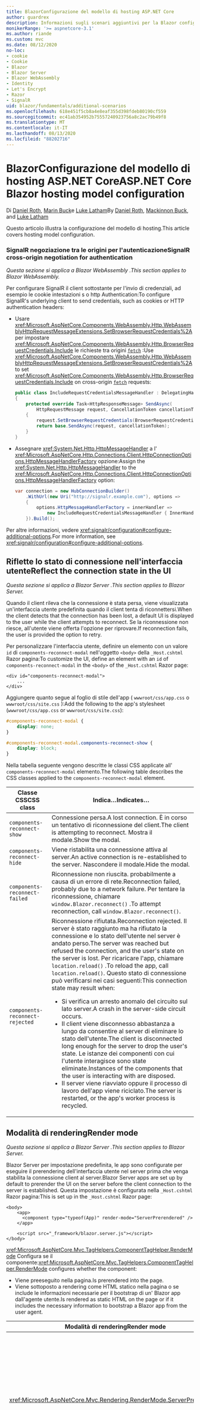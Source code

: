 ```yaml
---
title: BlazorConfigurazione del modello di hosting ASP.NET Core
author: guardrex
description: Informazioni sugli scenari aggiuntivi per la Blazor configurazione del modello di hosting di ASP.NET Core.
monikerRange: '>= aspnetcore-3.1'
ms.author: riande
ms.custom: mvc
ms.date: 08/12/2020
no-loc:
- cookie
- Cookie
- Blazor
- Blazor Server
- Blazor WebAssembly
- Identity
- Let's Encrypt
- Razor
- SignalR
uid: blazor/fundamentals/additional-scenarios
ms.openlocfilehash: 618e451f5cb8a4e8eaf355d398fdeb80190cf559
ms.sourcegitcommit: ec41ab354952b75557240923756a8c2ac79b49f8
ms.translationtype: MT
ms.contentlocale: it-IT
ms.lasthandoff: 08/13/2020
ms.locfileid: "88202716"
---
```

# <a name="aspnet-core-no-locblazor-hosting-model-configuration"></a><span data-ttu-id="91850-103">BlazorConfigurazione del modello di hosting ASP.NET Core</span><span class="sxs-lookup"><span data-stu-id="91850-103">ASP.NET Core Blazor hosting model configuration</span></span>

<span data-ttu-id="91850-104">Di [Daniel Roth](https://github.com/danroth27), [Marin Buck](https://github.com/MackinnonBuck)e [Luke Latham](https://github.com/guardrex)</span><span class="sxs-lookup"><span data-stu-id="91850-104">By [Daniel Roth](https://github.com/danroth27), [Mackinnon Buck](https://github.com/MackinnonBuck), and [Luke Latham](https://github.com/guardrex)</span></span>

<span data-ttu-id="91850-105">Questo articolo illustra la configurazione del modello di hosting.</span><span class="sxs-lookup"><span data-stu-id="91850-105">This article covers hosting model configuration.</span></span>

### <a name="no-locsignalr-cross-origin-negotiation-for-authentication"></a><span data-ttu-id="91850-106">SignalR negoziazione tra le origini per l'autenticazione</span><span class="sxs-lookup"><span data-stu-id="91850-106">SignalR cross-origin negotiation for authentication</span></span>

<span data-ttu-id="91850-107">*Questa sezione si applica a Blazor WebAssembly .*</span><span class="sxs-lookup"><span data-stu-id="91850-107">*This section applies to Blazor WebAssembly.*</span></span>

<span data-ttu-id="91850-108">Per configurare SignalR il client sottostante per l'invio di credenziali, ad esempio le cookie intestazioni s o http Authentication:</span><span class="sxs-lookup"><span data-stu-id="91850-108">To configure SignalR's underlying client to send credentials, such as cookies or HTTP authentication headers:</span></span>

* <span data-ttu-id="91850-109">Usare <xref:Microsoft.AspNetCore.Components.WebAssembly.Http.WebAssemblyHttpRequestMessageExtensions.SetBrowserRequestCredentials%2A> per impostare <xref:Microsoft.AspNetCore.Components.WebAssembly.Http.BrowserRequestCredentials.Include> le richieste tra origini [`fetch`](https://developer.mozilla.org/docs/Web/API/Fetch_API/Using_Fetch) :</span><span class="sxs-lookup"><span data-stu-id="91850-109">Use <xref:Microsoft.AspNetCore.Components.WebAssembly.Http.WebAssemblyHttpRequestMessageExtensions.SetBrowserRequestCredentials%2A> to set <xref:Microsoft.AspNetCore.Components.WebAssembly.Http.BrowserRequestCredentials.Include> on cross-origin [`fetch`](https://developer.mozilla.org/docs/Web/API/Fetch_API/Using_Fetch) requests:</span></span>

  ```csharp
  public class IncludeRequestCredentialsMessageHandler : DelegatingHandler
  {
      protected override Task<HttpResponseMessage> SendAsync(
          HttpRequestMessage request, CancellationToken cancellationToken)
      {
          request.SetBrowserRequestCredentials(BrowserRequestCredentials.Include);
          return base.SendAsync(request, cancellationToken);
      }
  }
  ```

* <span data-ttu-id="91850-110">Assegnare <xref:System.Net.Http.HttpMessageHandler> a l' <xref:Microsoft.AspNetCore.Http.Connections.Client.HttpConnectionOptions.HttpMessageHandlerFactory> opzione:</span><span class="sxs-lookup"><span data-stu-id="91850-110">Assign the <xref:System.Net.Http.HttpMessageHandler> to the <xref:Microsoft.AspNetCore.Http.Connections.Client.HttpConnectionOptions.HttpMessageHandlerFactory> option:</span></span>

  ```csharp
  var connection = new HubConnectionBuilder()
      .WithUrl(new Uri("http://signalr.example.com"), options =>
      {
          options.HttpMessageHandlerFactory = innerHandler => 
              new IncludeRequestCredentialsMessageHandler { InnerHandler = innerHandler };
      }).Build();
  ```

<span data-ttu-id="91850-111">Per altre informazioni, vedere <xref:signalr/configuration#configure-additional-options>.</span><span class="sxs-lookup"><span data-stu-id="91850-111">For more information, see <xref:signalr/configuration#configure-additional-options>.</span></span>

## <a name="reflect-the-connection-state-in-the-ui"></a><span data-ttu-id="91850-112">Riflette lo stato di connessione nell'interfaccia utente</span><span class="sxs-lookup"><span data-stu-id="91850-112">Reflect the connection state in the UI</span></span>

<span data-ttu-id="91850-113">*Questa sezione si applica a Blazor Server .*</span><span class="sxs-lookup"><span data-stu-id="91850-113">*This section applies to Blazor Server.*</span></span>

<span data-ttu-id="91850-114">Quando il client rileva che la connessione è stata persa, viene visualizzata un'interfaccia utente predefinita quando il client tenta di riconnettersi.</span><span class="sxs-lookup"><span data-stu-id="91850-114">When the client detects that the connection has been lost, a default UI is displayed to the user while the client attempts to reconnect.</span></span> <span data-ttu-id="91850-115">Se la riconnessione non riesce, all'utente viene offerta l'opzione per riprovare.</span><span class="sxs-lookup"><span data-stu-id="91850-115">If reconnection fails, the user is provided the option to retry.</span></span>

<span data-ttu-id="91850-116">Per personalizzare l'interfaccia utente, definire un elemento con un valore `id` di `components-reconnect-modal` nell'oggetto `<body>` della `_Host.cshtml` Razor pagina:</span><span class="sxs-lookup"><span data-stu-id="91850-116">To customize the UI, define an element with an `id` of `components-reconnect-modal` in the `<body>` of the `_Host.cshtml` Razor page:</span></span>

```cshtml
<div id="components-reconnect-modal">
    ...
</div>
```

<span data-ttu-id="91850-117">Aggiungere quanto segue al foglio di stile dell'app ( `wwwroot/css/app.css` o `wwwroot/css/site.css` ):</span><span class="sxs-lookup"><span data-stu-id="91850-117">Add the following to the app's stylesheet (`wwwroot/css/app.css` or `wwwroot/css/site.css`):</span></span>

```css
#components-reconnect-modal {
    display: none;
}

#components-reconnect-modal.components-reconnect-show {
    display: block;
}
```

<span data-ttu-id="91850-118">Nella tabella seguente vengono descritte le classi CSS applicate all' `components-reconnect-modal` elemento.</span><span class="sxs-lookup"><span data-stu-id="91850-118">The following table describes the CSS classes applied to the `components-reconnect-modal` element.</span></span>

| <span data-ttu-id="91850-119">Classe CSS</span><span class="sxs-lookup"><span data-stu-id="91850-119">CSS class</span></span>                       | <span data-ttu-id="91850-120">Indica&hellip;</span><span class="sxs-lookup"><span data-stu-id="91850-120">Indicates&hellip;</span></span> |
| ------------------------------- | ----------------- |
| `components-reconnect-show`     | <span data-ttu-id="91850-121">Connessione persa.</span><span class="sxs-lookup"><span data-stu-id="91850-121">A lost connection.</span></span> <span data-ttu-id="91850-122">È in corso un tentativo di riconnessione del client.</span><span class="sxs-lookup"><span data-stu-id="91850-122">The client is attempting to reconnect.</span></span> <span data-ttu-id="91850-123">Mostra il modale.</span><span class="sxs-lookup"><span data-stu-id="91850-123">Show the modal.</span></span> |
| `components-reconnect-hide`     | <span data-ttu-id="91850-124">Viene ristabilita una connessione attiva al server.</span><span class="sxs-lookup"><span data-stu-id="91850-124">An active connection is re-established to the server.</span></span> <span data-ttu-id="91850-125">Nascondere il modale.</span><span class="sxs-lookup"><span data-stu-id="91850-125">Hide the modal.</span></span> |
| `components-reconnect-failed`   | <span data-ttu-id="91850-126">Riconnessione non riuscita. probabilmente a causa di un errore di rete.</span><span class="sxs-lookup"><span data-stu-id="91850-126">Reconnection failed, probably due to a network failure.</span></span> <span data-ttu-id="91850-127">Per tentare la riconnessione, chiamare `window.Blazor.reconnect()` .</span><span class="sxs-lookup"><span data-stu-id="91850-127">To attempt reconnection, call `window.Blazor.reconnect()`.</span></span> |
| `components-reconnect-rejected` | <span data-ttu-id="91850-128">Riconnessione rifiutata.</span><span class="sxs-lookup"><span data-stu-id="91850-128">Reconnection rejected.</span></span> <span data-ttu-id="91850-129">Il server è stato raggiunto ma ha rifiutato la connessione e lo stato dell'utente nel server è andato perso.</span><span class="sxs-lookup"><span data-stu-id="91850-129">The server was reached but refused the connection, and the user's state on the server is lost.</span></span> <span data-ttu-id="91850-130">Per ricaricare l'app, chiamare `location.reload()` .</span><span class="sxs-lookup"><span data-stu-id="91850-130">To reload the app, call `location.reload()`.</span></span> <span data-ttu-id="91850-131">Questo stato di connessione può verificarsi nei casi seguenti:</span><span class="sxs-lookup"><span data-stu-id="91850-131">This connection state may result when:</span></span><ul><li><span data-ttu-id="91850-132">Si verifica un arresto anomalo del circuito sul lato server.</span><span class="sxs-lookup"><span data-stu-id="91850-132">A crash in the server-side circuit occurs.</span></span></li><li><span data-ttu-id="91850-133">Il client viene disconnesso abbastanza a lungo da consentire al server di eliminare lo stato dell'utente.</span><span class="sxs-lookup"><span data-stu-id="91850-133">The client is disconnected long enough for the server to drop the user's state.</span></span> <span data-ttu-id="91850-134">Le istanze dei componenti con cui l'utente interagisce sono state eliminate.</span><span class="sxs-lookup"><span data-stu-id="91850-134">Instances of the components that the user is interacting with are disposed.</span></span></li><li><span data-ttu-id="91850-135">Il server viene riavviato oppure il processo di lavoro dell'app viene riciclato.</span><span class="sxs-lookup"><span data-stu-id="91850-135">The server is restarted, or the app's worker process is recycled.</span></span></li></ul> |

## <a name="render-mode"></a><span data-ttu-id="91850-136">Modalità di rendering</span><span class="sxs-lookup"><span data-stu-id="91850-136">Render mode</span></span>

<span data-ttu-id="91850-137">*Questa sezione si applica a Blazor Server .*</span><span class="sxs-lookup"><span data-stu-id="91850-137">*This section applies to Blazor Server.*</span></span>

<span data-ttu-id="91850-138">Blazor Server per impostazione predefinita, le app sono configurate per eseguire il prerendering dell'interfaccia utente nel server prima che venga stabilita la connessione client al server.</span><span class="sxs-lookup"><span data-stu-id="91850-138">Blazor Server apps are set up by default to prerender the UI on the server before the client connection to the server is established.</span></span> <span data-ttu-id="91850-139">Questa impostazione è configurata nella `_Host.cshtml` Razor pagina:</span><span class="sxs-lookup"><span data-stu-id="91850-139">This is set up in the `_Host.cshtml` Razor page:</span></span>

```cshtml
<body>
    <app>
      <component type="typeof(App)" render-mode="ServerPrerendered" />
    </app>

    <script src="_framework/blazor.server.js"></script>
</body>
```

<span data-ttu-id="91850-140"><xref:Microsoft.AspNetCore.Mvc.TagHelpers.ComponentTagHelper.RenderMode> Configura se il componente:</span><span class="sxs-lookup"><span data-stu-id="91850-140"><xref:Microsoft.AspNetCore.Mvc.TagHelpers.ComponentTagHelper.RenderMode> configures whether the component:</span></span>

* <span data-ttu-id="91850-141">Viene preeseguito nella pagina.</span><span class="sxs-lookup"><span data-stu-id="91850-141">Is prerendered into the page.</span></span>
* <span data-ttu-id="91850-142">Viene sottoposto a rendering come HTML statico nella pagina o se include le informazioni necessarie per il bootstrap di un' Blazor app dall'agente utente.</span><span class="sxs-lookup"><span data-stu-id="91850-142">Is rendered as static HTML on the page or if it includes the necessary information to bootstrap a Blazor app from the user agent.</span></span>

| <span data-ttu-id="91850-143">Modalità di rendering</span><span class="sxs-lookup"><span data-stu-id="91850-143">Render mode</span></span> | <span data-ttu-id="91850-144">Descrizione</span><span class="sxs-lookup"><span data-stu-id="91850-144">Description</span></span> |
| --- | --- |
| <xref:Microsoft.AspNetCore.Mvc.Rendering.RenderMode.ServerPrerendered> | <span data-ttu-id="91850-145">Esegue il rendering del componente in HTML statico e include un marcatore per un' Blazor Server app.</span><span class="sxs-lookup"><span data-stu-id="91850-145">Renders the component into static HTML and includes a marker for a Blazor Server app.</span></span> <span data-ttu-id="91850-146">Quando l'agente utente viene avviato, questo marcatore viene usato per il bootstrap di un' Blazor app.</span><span class="sxs-lookup"><span data-stu-id="91850-146">When the user-agent starts, this marker is used to bootstrap a Blazor app.</span></span> |
| <xref:Microsoft.AspNetCore.Mvc.Rendering.RenderMode.Server> | <span data-ttu-id="91850-147">Esegue il rendering di un marcatore per un' Blazor Server app.</span><span class="sxs-lookup"><span data-stu-id="91850-147">Renders a marker for a Blazor Server app.</span></span> <span data-ttu-id="91850-148">L'output del componente non è incluso.</span><span class="sxs-lookup"><span data-stu-id="91850-148">Output from the component isn't included.</span></span> <span data-ttu-id="91850-149">Quando l'agente utente viene avviato, questo marcatore viene usato per il bootstrap di un' Blazor app.</span><span class="sxs-lookup"><span data-stu-id="91850-149">When the user-agent starts, this marker is used to bootstrap a Blazor app.</span></span> |
| <xref:Microsoft.AspNetCore.Mvc.Rendering.RenderMode.Static> | <span data-ttu-id="91850-150">Esegue il rendering del componente in HTML statico.</span><span class="sxs-lookup"><span data-stu-id="91850-150">Renders the component into static HTML.</span></span> |

<span data-ttu-id="91850-151">Il rendering dei componenti server da una pagina HTML statica non è supportato.</span><span class="sxs-lookup"><span data-stu-id="91850-151">Rendering server components from a static HTML page isn't supported.</span></span>

## <a name="configure-the-no-locsignalr-client-for-no-locblazor-server-apps"></a><span data-ttu-id="91850-152">Configurare il SignalR client per le Blazor Server app</span><span class="sxs-lookup"><span data-stu-id="91850-152">Configure the SignalR client for Blazor Server apps</span></span>

<span data-ttu-id="91850-153">*Questa sezione si applica a Blazor Server .*</span><span class="sxs-lookup"><span data-stu-id="91850-153">*This section applies to Blazor Server.*</span></span>

<span data-ttu-id="91850-154">Configurare il SignalR client usato dalle Blazor Server app nel `Pages/_Host.cshtml` file.</span><span class="sxs-lookup"><span data-stu-id="91850-154">Configure the SignalR client used by Blazor Server apps in the `Pages/_Host.cshtml` file.</span></span> <span data-ttu-id="91850-155">Inserire uno script che chiami `Blazor.start` dopo lo `_framework/blazor.server.js` script e all'interno del `</body>` tag.</span><span class="sxs-lookup"><span data-stu-id="91850-155">Place a script that calls `Blazor.start` after the `_framework/blazor.server.js` script and inside the `</body>` tag.</span></span>

### <a name="logging"></a><span data-ttu-id="91850-156">Registrazione</span><span class="sxs-lookup"><span data-stu-id="91850-156">Logging</span></span>

<span data-ttu-id="91850-157">Per configurare la SignalR registrazione del client:</span><span class="sxs-lookup"><span data-stu-id="91850-157">To configure SignalR client logging:</span></span>

* <span data-ttu-id="91850-158">Aggiungere un `autostart="false"` attributo al `<script>` tag per lo `blazor.server.js` script.</span><span class="sxs-lookup"><span data-stu-id="91850-158">Add an `autostart="false"` attribute to the `<script>` tag for the `blazor.server.js` script.</span></span>
* <span data-ttu-id="91850-159">Passare un oggetto di configurazione ( `configureSignalR` ) che chiama `configureLogging` con il livello di registrazione nel generatore client.</span><span class="sxs-lookup"><span data-stu-id="91850-159">Pass in a configuration object (`configureSignalR`) that calls `configureLogging` with the log level on the client builder.</span></span>

```cshtml
    ...

    <script autostart="false" src="_framework/blazor.server.js"></script>
    <script>
      Blazor.start({
        configureSignalR: function (builder) {
          builder.configureLogging("information");
        }
      });
    </script>
</body>
```

<span data-ttu-id="91850-160">Nell'esempio precedente, `information` è equivalente a un livello di log di <xref:Microsoft.Extensions.Logging.LogLevel.Information?displayProperty=nameWithType> .</span><span class="sxs-lookup"><span data-stu-id="91850-160">In the preceding example, `information` is equivalent to a log level of <xref:Microsoft.Extensions.Logging.LogLevel.Information?displayProperty=nameWithType>.</span></span>

### <a name="modify-the-reconnection-handler"></a><span data-ttu-id="91850-161">Modificare il gestore di riconnessione</span><span class="sxs-lookup"><span data-stu-id="91850-161">Modify the reconnection handler</span></span>

<span data-ttu-id="91850-162">Gli eventi di connessione del circuito del gestore di riconnessione possono essere modificati per comportamenti personalizzati, ad esempio:</span><span class="sxs-lookup"><span data-stu-id="91850-162">The reconnection handler's circuit connection events can be modified for custom behaviors, such as:</span></span>

* <span data-ttu-id="91850-163">Per inviare una notifica all'utente se la connessione viene eliminata.</span><span class="sxs-lookup"><span data-stu-id="91850-163">To notify the user if the connection is dropped.</span></span>
* <span data-ttu-id="91850-164">Per eseguire la registrazione (dal client) quando si connette un circuito.</span><span class="sxs-lookup"><span data-stu-id="91850-164">To perform logging (from the client) when a circuit is connected.</span></span>

<span data-ttu-id="91850-165">Per modificare gli eventi di connessione:</span><span class="sxs-lookup"><span data-stu-id="91850-165">To modify the connection events:</span></span>

* <span data-ttu-id="91850-166">Aggiungere un `autostart="false"` attributo al `<script>` tag per lo `blazor.server.js` script.</span><span class="sxs-lookup"><span data-stu-id="91850-166">Add an `autostart="false"` attribute to the `<script>` tag for the `blazor.server.js` script.</span></span>
* <span data-ttu-id="91850-167">Registra i callback per le modifiche della connessione per le connessioni eliminate ( `onConnectionDown` ) e le connessioni stabilite/ristabilite ( `onConnectionUp` ).</span><span class="sxs-lookup"><span data-stu-id="91850-167">Register callbacks for connection changes for dropped connections (`onConnectionDown`) and established/re-established connections (`onConnectionUp`).</span></span> <span data-ttu-id="91850-168">**Entrambi** `onConnectionDown` `onConnectionUp` è necessario specificare e.</span><span class="sxs-lookup"><span data-stu-id="91850-168">**Both** `onConnectionDown` and `onConnectionUp` must be specified.</span></span>

```cshtml
    ...

    <script autostart="false" src="_framework/blazor.server.js"></script>
    <script>
      Blazor.start({
        reconnectionHandler: {
          onConnectionDown: (options, error) => console.error(error);
          onConnectionUp: () => console.log("Up, up, and away!");
        }
      });
    </script>
</body>
```

### <a name="adjust-the-reconnection-retry-count-and-interval"></a><span data-ttu-id="91850-169">Modificare il numero di tentativi di riconnessione e l'intervallo</span><span class="sxs-lookup"><span data-stu-id="91850-169">Adjust the reconnection retry count and interval</span></span>

<span data-ttu-id="91850-170">Per modificare il numero di tentativi di riconnessione e l'intervallo:</span><span class="sxs-lookup"><span data-stu-id="91850-170">To adjust the reconnection retry count and interval:</span></span>

* <span data-ttu-id="91850-171">Aggiungere un `autostart="false"` attributo al `<script>` tag per lo `blazor.server.js` script.</span><span class="sxs-lookup"><span data-stu-id="91850-171">Add an `autostart="false"` attribute to the `<script>` tag for the `blazor.server.js` script.</span></span>
* <span data-ttu-id="91850-172">Impostare il numero di tentativi ( `maxRetries` ) e il periodo di tempo in millisecondi consentiti per ogni nuovo tentativo ( `retryIntervalMilliseconds` ).</span><span class="sxs-lookup"><span data-stu-id="91850-172">Set the number of retries (`maxRetries`) and period in milliseconds permitted for each retry attempt (`retryIntervalMilliseconds`).</span></span>

```cshtml
    ...

    <script autostart="false" src="_framework/blazor.server.js"></script>
    <script>
      Blazor.start({
        reconnectionOptions: {
          maxRetries: 3,
          retryIntervalMilliseconds: 2000
        }
      });
    </script>
</body>
```

### <a name="hide-or-replace-the-reconnection-display"></a><span data-ttu-id="91850-173">Nascondi o Sostituisci la visualizzazione di riconnessione</span><span class="sxs-lookup"><span data-stu-id="91850-173">Hide or replace the reconnection display</span></span>

<span data-ttu-id="91850-174">Per nascondere la visualizzazione della riconnessione:</span><span class="sxs-lookup"><span data-stu-id="91850-174">To hide the reconnection display:</span></span>

* <span data-ttu-id="91850-175">Aggiungere un `autostart="false"` attributo al `<script>` tag per lo `blazor.server.js` script.</span><span class="sxs-lookup"><span data-stu-id="91850-175">Add an `autostart="false"` attribute to the `<script>` tag for the `blazor.server.js` script.</span></span>
* <span data-ttu-id="91850-176">Impostare il gestore di riconnessione `_reconnectionDisplay` su un oggetto vuoto ( `{}` o `new Object()` ).</span><span class="sxs-lookup"><span data-stu-id="91850-176">Set the reconnection handler's `_reconnectionDisplay` to an empty object (`{}` or `new Object()`).</span></span>

```cshtml
    ...

    <script autostart="false" src="_framework/blazor.server.js"></script>
    <script>
      window.addEventListener('beforeunload', function () {
        Blazor.defaultReconnectionHandler._reconnectionDisplay = {};
      });
    </script>
</body>
```

<span data-ttu-id="91850-177">Per sostituire la visualizzazione della riconnessione, impostare `_reconnectionDisplay` nell'esempio precedente sull'elemento per la visualizzazione:</span><span class="sxs-lookup"><span data-stu-id="91850-177">To replace the reconnection display, set `_reconnectionDisplay` in the preceding example to the element for display:</span></span>

```javascript
Blazor.defaultReconnectionHandler._reconnectionDisplay = 
  document.getElementById("{ELEMENT ID}");
```

<span data-ttu-id="91850-178">Il segnaposto `{ELEMENT ID}` è l'ID dell'elemento HTML da visualizzare.</span><span class="sxs-lookup"><span data-stu-id="91850-178">The placeholder `{ELEMENT ID}` is the ID of the HTML element to display.</span></span>

## <a name="influence-html-head-tag-elements"></a><span data-ttu-id="91850-179">Influenza `<head>` elementi tag HTML</span><span class="sxs-lookup"><span data-stu-id="91850-179">Influence HTML `<head>` tag elements</span></span>

<span data-ttu-id="91850-180">*Questa sezione si applica alla prossima versione di ASP.NET Core 5,0 di Blazor WebAssembly e Blazor Server .*</span><span class="sxs-lookup"><span data-stu-id="91850-180">*This section applies to the upcoming ASP.NET Core 5.0 release of Blazor WebAssembly and Blazor Server.*</span></span>

<span data-ttu-id="91850-181">Quando viene eseguito il rendering, i `Title` `Link` componenti, e `Meta` aggiungono o aggiornano i dati negli `<head>` elementi tag HTML:</span><span class="sxs-lookup"><span data-stu-id="91850-181">When rendered, the `Title`, `Link`, and `Meta` components add or update data in the HTML `<head>` tag elements:</span></span>

```razor
@using Microsoft.AspNetCore.Components.Web.Extensions.Head

<Title Value="{TITLE}" />
<Link href="{URL}" rel="stylesheet" />
<Meta content="{DESCRIPTION}" name="description" />
```

<span data-ttu-id="91850-182">Nell'esempio precedente, i segnaposto per `{TITLE}` , `{URL}` e `{DESCRIPTION}` sono valori stringa, Razor variabili o Razor espressioni.</span><span class="sxs-lookup"><span data-stu-id="91850-182">In the preceding example, placeholders for `{TITLE}`, `{URL}`, and `{DESCRIPTION}` are string values, Razor variables, or Razor expressions.</span></span>

<span data-ttu-id="91850-183">Si applicano le seguenti caratteristiche:</span><span class="sxs-lookup"><span data-stu-id="91850-183">The following characteristics apply:</span></span>

* <span data-ttu-id="91850-184">Il prerendering lato server è supportato.</span><span class="sxs-lookup"><span data-stu-id="91850-184">Server-side prerendering is supported.</span></span>
* <span data-ttu-id="91850-185">Il `Value` parametro è l'unico parametro valido per il `Title` componente.</span><span class="sxs-lookup"><span data-stu-id="91850-185">The `Value` parameter is the only valid parameter for the `Title` component.</span></span>
* <span data-ttu-id="91850-186">Gli attributi HTML forniti ai `Meta` `Link` componenti e vengono acquisiti in [attributi aggiuntivi](xref:blazor/components/index#attribute-splatting-and-arbitrary-parameters) e passati al tag HTML sottoposto a rendering.</span><span class="sxs-lookup"><span data-stu-id="91850-186">HTML attributes provided to the `Meta` and `Link` components are captured in [additional attributes](xref:blazor/components/index#attribute-splatting-and-arbitrary-parameters) and passed through to the rendered HTML tag.</span></span>
* <span data-ttu-id="91850-187">Per più `Title` componenti, il titolo della pagina riflette l'oggetto `Value` dell'ultimo componente di cui è stato `Title` eseguito il rendering.</span><span class="sxs-lookup"><span data-stu-id="91850-187">For multiple `Title` components, the title of the page reflects the `Value` of the last `Title` component rendered.</span></span>
* <span data-ttu-id="91850-188">Se più `Meta` `Link` componenti o sono inclusi con attributi identici, esiste esattamente un tag HTML sottoposto a rendering per ogni `Meta` `Link` componente o.</span><span class="sxs-lookup"><span data-stu-id="91850-188">If multiple `Meta` or `Link` components are included with identical attributes, there's exactly one HTML tag rendered per `Meta` or `Link` component.</span></span> <span data-ttu-id="91850-189">Due `Meta` `Link` componenti o non possono fare riferimento allo stesso tag HTML sottoposto a rendering.</span><span class="sxs-lookup"><span data-stu-id="91850-189">Two `Meta` or `Link` components can't refer to the same rendered HTML tag.</span></span>
* <span data-ttu-id="91850-190">Le modifiche apportate ai parametri dei `Meta` componenti o esistenti `Link` vengono riflesse nei tag HTML sottoposti a rendering.</span><span class="sxs-lookup"><span data-stu-id="91850-190">Changes to the parameters of existing `Meta` or `Link` components are reflected in their rendered HTML tags.</span></span>
* <span data-ttu-id="91850-191">Quando i `Link` `Meta` componenti o non vengono più sottoposti a rendering e quindi eliminati dal Framework, i tag HTML sottoposti a rendering vengono rimossi.</span><span class="sxs-lookup"><span data-stu-id="91850-191">When the `Link` or `Meta` components are no longer rendered and thus disposed by the framework, their rendered HTML tags are removed.</span></span>

<span data-ttu-id="91850-192">Quando uno dei componenti del Framework viene utilizzato in un componente figlio, il tag HTML sottoposto a rendering influisce su qualsiasi altro componente figlio del componente padre, purché venga eseguito il rendering del componente figlio contenente il componente del Framework.</span><span class="sxs-lookup"><span data-stu-id="91850-192">When one of the framework components is used in a child component, the rendered HTML tag influences any other child component of the parent component as long as the child component containing the framework component is rendered.</span></span> <span data-ttu-id="91850-193">La distinzione tra l'uso di uno di questi componenti del Framework in un componente figlio e l'inserimento di un tag HTML in `wwwroot/index.html` o è il tag HTML sottoposto a `Pages/_Host.cshtml` rendering di un componente del Framework:</span><span class="sxs-lookup"><span data-stu-id="91850-193">The distinction between using the one of these framework components in a child component and placing a an HTML tag in `wwwroot/index.html` or `Pages/_Host.cshtml` is that a framework component's rendered HTML tag:</span></span>

* <span data-ttu-id="91850-194">Può essere modificato in base allo stato dell'applicazione.</span><span class="sxs-lookup"><span data-stu-id="91850-194">Can be modified by application state.</span></span> <span data-ttu-id="91850-195">Un tag HTML hardcoded non può essere modificato in base allo stato dell'applicazione.</span><span class="sxs-lookup"><span data-stu-id="91850-195">A hard-coded HTML tag can't be modified by application state.</span></span>
* <span data-ttu-id="91850-196">Viene rimosso dal codice HTML `<head>` quando il componente padre non viene più sottoposto a rendering.</span><span class="sxs-lookup"><span data-stu-id="91850-196">Is removed from the HTML `<head>` when the parent component is no longer rendered.</span></span>

## <a name="static-files"></a><span data-ttu-id="91850-197">File statici</span><span class="sxs-lookup"><span data-stu-id="91850-197">Static files</span></span>

<span data-ttu-id="91850-198">*Questa sezione si applica a Blazor Server .*</span><span class="sxs-lookup"><span data-stu-id="91850-198">*This section applies to Blazor Server.*</span></span>

<span data-ttu-id="91850-199">Per creare altri mapping di file con <xref:Microsoft.AspNetCore.StaticFiles.FileExtensionContentTypeProvider> o configurare altri <xref:Microsoft.AspNetCore.Builder.StaticFileOptions> , usare **uno** degli approcci seguenti.</span><span class="sxs-lookup"><span data-stu-id="91850-199">To create additional file mappings with a <xref:Microsoft.AspNetCore.StaticFiles.FileExtensionContentTypeProvider> or configure other <xref:Microsoft.AspNetCore.Builder.StaticFileOptions>, use **one** of the following approaches.</span></span> <span data-ttu-id="91850-200">Negli esempi seguenti, il `{EXTENSION}` segnaposto è l'estensione di file e il `{CONTENT TYPE}` segnaposto è il tipo di contenuto.</span><span class="sxs-lookup"><span data-stu-id="91850-200">In the following examples, the `{EXTENSION}` placeholder is the file extension, and the `{CONTENT TYPE}` placeholder is the content type.</span></span>

* <span data-ttu-id="91850-201">Configurare le opzioni tramite l' [inserimento di dipendenze](xref:blazor/fundamentals/dependency-injection) in `Startup.ConfigureServices` ( `Startup.cs` ) utilizzando <xref:Microsoft.AspNetCore.Builder.StaticFileOptions> :</span><span class="sxs-lookup"><span data-stu-id="91850-201">Configure options through [dependency injection (DI)](xref:blazor/fundamentals/dependency-injection) in `Startup.ConfigureServices` (`Startup.cs`) using <xref:Microsoft.AspNetCore.Builder.StaticFileOptions>:</span></span>

  ```csharp
  using Microsoft.AspNetCore.StaticFiles;

  ...

  var provider = new FileExtensionContentTypeProvider();
  provider.Mappings["{EXTENSION}"] = "{CONTENT TYPE}";

  services.Configure<StaticFileOptions>(options =>
  {
      options.ContentTypeProvider = provider;
  });
  ```

  <span data-ttu-id="91850-202">Poiché questo approccio configura lo stesso provider di file usato per gestire `blazor.server.js` , assicurarsi che la configurazione personalizzata non interferisca con il servizio `blazor.server.js` .</span><span class="sxs-lookup"><span data-stu-id="91850-202">Because this approach configures the same file provider used to serve `blazor.server.js`, make sure that your custom configuration doesn't interfere with serving `blazor.server.js`.</span></span> <span data-ttu-id="91850-203">Ad esempio, non rimuovere il mapping per i file JavaScript configurando il provider con `provider.Mappings.Remove(".js")` .</span><span class="sxs-lookup"><span data-stu-id="91850-203">For example, don't remove the mapping for JavaScript files by configuring the provider with `provider.Mappings.Remove(".js")`.</span></span>

* <span data-ttu-id="91850-204">Usare due chiamate a <xref:Microsoft.AspNetCore.Builder.StaticFileExtensions.UseStaticFiles%2A> in `Startup.Configure` ( `Startup.cs` ):</span><span class="sxs-lookup"><span data-stu-id="91850-204">Use two calls to <xref:Microsoft.AspNetCore.Builder.StaticFileExtensions.UseStaticFiles%2A> in `Startup.Configure` (`Startup.cs`):</span></span>
  * <span data-ttu-id="91850-205">Configurare il provider di file personalizzato nella prima chiamata con <xref:Microsoft.AspNetCore.Builder.StaticFileOptions> .</span><span class="sxs-lookup"><span data-stu-id="91850-205">Configure the custom file provider in the first call with <xref:Microsoft.AspNetCore.Builder.StaticFileOptions>.</span></span>
  * <span data-ttu-id="91850-206">Il secondo middleware serve `blazor.server.js` , che usa la configurazione predefinita dei file statici fornita dal Blazor Framework.</span><span class="sxs-lookup"><span data-stu-id="91850-206">The second middleware serves `blazor.server.js`, which uses the default static files configuration provided by the Blazor framework.</span></span>

  ```csharp
  using Microsoft.AspNetCore.StaticFiles;

  ...

  var provider = new FileExtensionContentTypeProvider();
  provider.Mappings["{EXTENSION}"] = "{CONTENT TYPE}";

  app.UseStaticFiles(new StaticFileOptions { ContentTypeProvider = provider });
  app.UseStaticFiles();
  ```

## <a name="additional-resources"></a><span data-ttu-id="91850-207">Risorse aggiuntive</span><span class="sxs-lookup"><span data-stu-id="91850-207">Additional resources</span></span>

* <xref:fundamentals/logging/index>

